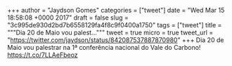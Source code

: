 
+++
author = "Jaydson Gomes"
categories = ["tweet"]
date = "Wed Mar 15 18:58:08 +0000 2017"
draft = false
slug = "3c995de930d2bd7b6558129fa4f8c9f0400a1750"
tags = ["tweet"]
title = """Dia 20 de Maio vou palest..."""
tweet = true
micro = true
tweet_url = "https://twitter.com/jaydson/status/842087537887870980"
+++
Dia 20 de Maio vou palestrar na 1ª conferência nacional do Vale do Carbono! https://t.co/7LLAeFbeoz
